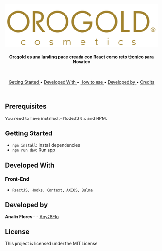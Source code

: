 
![cryptoWallet](./public/images/cropped-orogold-logo-dgold.png)

<h4 align="center">Orogold es una landing page creada con React como reto técnico para Novatec</h4>

<br>
<p align="center">
  <a href="#key-features"> Getting Started </a> •
  <a href="#technologies"> Developed With </a> •
  <a href="#how-to-use"> How to use </a> •
  <a href="#credits"> Developed by </a> •
  <a href="#credits"> Credits </a> 
</p>
<br>

## Prerequisites

You need to have installed > NodeJS 8.x and NPM.
## Getting Started


- `npm install`: Install dependencies
- `npm run dev`: Run app

## Developed With 

### Front-End
- `ReactJS, Hooks, Context, AXIOS, Bulma` 

## Developed by 

**Analin Flores** - - [Any28Flo](https://github.com/Any28Flo)


## License

This project is licensed under the MIT License 



